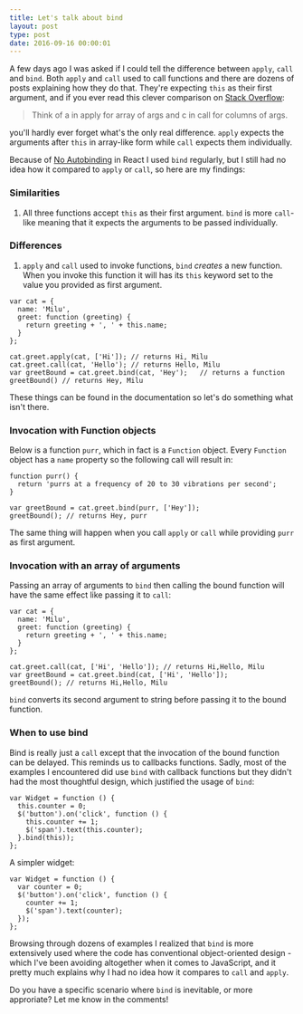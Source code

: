 ```yaml
---
title: Let's talk about bind
layout: post
type: post
date: 2016-09-16 00:00:01
---
```


A few days ago I was asked if I could tell the difference between <code>apply</code>, <code>call</code> and <code>bind</code>.
Both <code>apply</code> and <code>call</code> used to call functions and there are dozens of posts explaining how they do that.
They're expecting <code>this</code> as their first argument, and if you ever read this clever comparison on [Stack Overflow](http://stackoverflow.com/questions/1986896/what-is-the-difference-between-call-and-apply#comment14359320_1986896):

> Think of a in apply for array of args and c in call for columns of args.

you'll hardly ever forget what's the only real difference.
<code>apply</code> expects the arguments after <code>this</code> in array-like form while <code>call</code> expects them individually.

Because of [No Autobinding](https://facebook.github.io/react/docs/reusable-components.html#no-autobinding) in React
I used <code>bind</code> regularly, but I still had no idea how it compared to <code>apply</code> or <code>call</code>, so here are my findings:

### Similarities

1. All three functions accept <code>this</code> as their first argument. <code>bind</code> is more
<code>call</code>-like meaning that it expects the arguments to be passed individually.

### Differences

1. <code>apply</code> and <code>call</code> used to invoke functions, <code>bind</code> _creates_ a new function.
When you invoke this function it will has its <code>this</code> keyword set to the value you provided as first argument.

<pre><code class="hljs javascript">var cat = {
  name: 'Milu',
  greet: function (greeting) {
    return greeting + ', ' + this.name;
  }
};

cat.greet.apply(cat, ['Hi']); // returns Hi, Milu
cat.greet.call(cat, 'Hello'); // returns Hello, Milu
var greetBound = cat.greet.bind(cat, 'Hey');   // returns a function
greetBound() // returns Hey, Milu
</code></pre>

These things can be found in the documentation so let's do something what isn't there.

### Invocation with Function objects

Below is a function `purr`, which in fact is a <code>Function</code> object. Every <code>Function</code> object has a
<code>name</code> property so the following call will result in:
<pre><code class="hljs javascript">function purr() {
  return 'purrs at a frequency of 20 to 30 vibrations per second';
}

var greetBound = cat.greet.bind(purr, ['Hey']);
greetBound(); // returns Hey, purr
</code></pre>

The same thing will happen when you call <code>apply</code> or <code>call</code> while providing <code>purr</code> as first argument.

### Invocation with an array of arguments

Passing an array of arguments to <code>bind</code> then calling the bound function will have the same effect like
passing it to <code>call</code>:

<pre><code>var cat = {
  name: 'Milu',
  greet: function (greeting) {
    return greeting + ', ' + this.name;
  }
};

cat.greet.call(cat, ['Hi', 'Hello']); // returns Hi,Hello, Milu
var greetBound = cat.greet.bind(cat, ['Hi', 'Hello']);
greetBound(); // returns Hi,Hello, Milu
</code></pre>

<code>bind</code> converts its second argument to string before passing it to the bound function.

### When to use bind

Bind is really just a <code>call</code> except that the invocation of the bound function can be delayed.
This reminds us to callbacks functions. Sadly, most of the examples I encountered did use <code>bind</code>
with callback functions but they didn't had the most thoughtful design,
which justified the usage of <code>bind</code>:

<pre><code>var Widget = function () {
  this.counter = 0;
  $('button').on('click', function () {
    this.counter += 1;
    $('span').text(this.counter);
  }.bind(this));
};
</code></pre>

A simpler widget:

<pre><code>var Widget = function () {
  var counter = 0;
  $('button').on('click', function () {
    counter += 1;
    $('span').text(counter);
  });
};
</code></pre>

Browsing through dozens of examples I realized that <code>bind</code> is more extensively used where the code
has conventional object-oriented design - which I've been avoiding altogether when it comes to JavaScript, and it pretty
much explains why I had no idea how it compares to <code>call</code> and <code>apply</code>.

Do you have a specific scenario where <code>bind</code> is inevitable, or more approriate? Let me know in the comments!